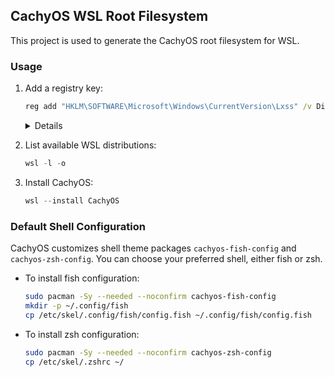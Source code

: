 ## CachyOS WSL Root Filesystem

This project is used to generate the CachyOS root filesystem for WSL.

### Usage

1. Add a registry key:

    ```cmd
    reg add "HKLM\SOFTWARE\Microsoft\Windows\CurrentVersion\Lxss" /v DistributionListUrlAppend /t REG_SZ /d "https://github.com/okrc/CachyOS-WSL/releases/latest/download/DistributionInfo.json" /f
    ```

    <details>

    ```powershell
    New-ItemProperty -Path HKLM:\SOFTWARE\Microsoft\Windows\CurrentVersion\Lxss -Name DistributionListUrlAppend -Force -Type String -Value https://github.com/okrc/CachyOS-WSL/releases/latest/download/DistributionInfo.json
    ```
    </details>

2. List available WSL distributions:

    ```powershell
    wsl -l -o
    ```

3. Install CachyOS:

    ```powershell
    wsl --install CachyOS
    ```

### Default Shell Configuration

CachyOS customizes shell theme packages `cachyos-fish-config` and `cachyos-zsh-config`. You can choose your preferred shell, either fish or zsh.

- To install fish configuration:
    ```sh
    sudo pacman -Sy --needed --noconfirm cachyos-fish-config
    mkdir -p ~/.config/fish
    cp /etc/skel/.config/fish/config.fish ~/.config/fish/config.fish
    ```

- To install zsh configuration:
    ```sh
    sudo pacman -Sy --needed --noconfirm cachyos-zsh-config
    cp /etc/skel/.zshrc ~/
    ```
